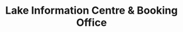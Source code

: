 ---
title: "Lake Information Centre & Booking Office"
url: /bowness-on-windermere/lake-information-centre-und-booking-office/
shop: Andenken
---